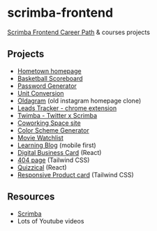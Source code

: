 # scrimba-frontend

[Scrimba Frontend Career Path](https://scrimba.com/the-frontend-developer-career-path-c0j) &amp; courses projects

## Projects

-   [Hometown homepage](./hometown-homepage)
-   [Basketball Scoreboard](./Basketball-Scoreboard)
-   [Password Generator](./Password-Generator)
-   [Unit Conversion](./unit-conversion)
-   [Oldagram](./oldagram) (old instagram homepage clone)
-   [Leads Tracker - chrome extension](./leads-tracker)
-   [Twimba - Twitter x Scrimba](./twimba)
-   [Coworking Space site](./coworking-space)
-   [Color Scheme Generator](./color-scheme-generator)
-   [Movie Watchlist](./movie-watchlist)
-   [Learning Blog](./learning-blog) (mobile first)
-   [Digital Business Card](./digital-business-card) (React)
-   [404 page](./404-page) (Tailwind CSS)
-   [Quizzical](./quizzical) (React)
-   [Responsive Product card](./Product-Card/) (Tailwind CSS)
<!-- - [NTF responsive site](./ntf-site) -->

## Resources

-   [Scrimba](https://scrimba.com/)
-   Lots of Youtube videos
